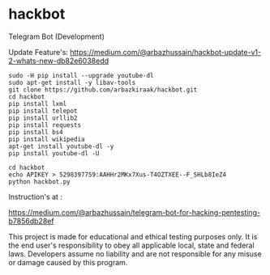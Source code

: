 # hackbot
Telegram Bot (Development)

Update Feature's:
https://medium.com/@arbazhussain/hackbot-update-v1-2-whats-new-db82e6038edd

```
sudo -H pip install --upgrade youtube-dl
sudo apt-get install -y libav-tools
git clone https://github.com/arbazkiraak/hackbot.git
cd hackbot
pip install lxml
pip install telepot
pip install urllib2
pip install requests
pip install bs4
pip install wikipedia
apt-get install youtube-dl -y
pip install youtube-dl -U

cd hackbot
echo APIKEY > 5298397759:AAHHr2MKx7Xus-T4OZTXEE--F_SHLb8IeZ4
python hackbot.py
```

Instruction's at :

https://medium.com/@arbazhussain/telegram-bot-for-hacking-pentesting-b7856db28ef


This project is made for educational and ethical testing purposes only. It is the end user's responsibility to obey all applicable local, state and federal laws. Developers assume no liability and are not responsible for any misuse or damage caused by this program.
